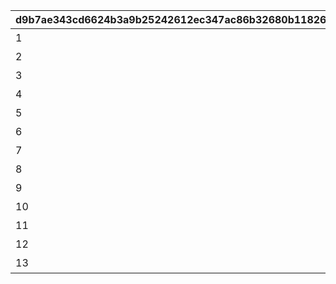 |d9b7ae343cd6624b3a9b25242612ec347ac86b32680b118266a4bb2ab269aa27|90db5cdb02b33411535acb8da5be33fe887125c047d29a6103b5aad3a91e8e07|883afafb94fce55e30cdcb93717077904737838c940daefc2616b8229f789d73|45f68f7e7235426732b35b99bf05da4c72d8c1e53b1562cec2dc7fc5c05575a7|6870eefd2ae8417d01d1e832151ee2208b1bdf1f01ba509f08505fc075a0d77a|915b81b6f8fe7b7844fa58f25597e4219699d2220abb83054f3950e000060ee3|a6f6ee3d62aba04d0fff4956973e02df5eace9c6293ab614bbfe728795d24812|674f12ffa7886fe2a132c56c7bfc2df8e437a1b17d2dc263ff3ba3cde3700c08|0eb9ed432e3d8a198fd266ecf35dbf096e07e5dfaa7311ad2538496d13c3af8a|8af1bfcdf409caf56165877c46968bc48447d8723ff437fdc40f4b172dcf86d9|6d5a8ab4925a53b6378eb390fa9fcd5cd15aa6401efbd314102b1126ea032fc0|00c5ef6c29352e2f0dd99a9e86153c00e2c95d52cfa187eeed982b40f3f7fb6c|8b2e86e836ad38e872c88752e9cbee727f24bf105d02e629435daa0e694493ad|843e82dab43965b8e3a3b69a98df9f1e47d99349e3e8137d4c6e9a93c978f341|b555d0c5db7dbd1534defa7e9f3f1b69809ffca71ee6014def561cd259d2a776|d92b35bf498abe7d4c169c8dd9716d1a1372d12191e51769f3d6e30497d16a4f|ee332be878b46b2e0bec69152d373807e9455498c841cd0b91233d5753a217af|c087fed8559a352d6aea2e58530e0827ae7e626235480eaa097b702fc29b6ccd|
| --- | --- | --- | --- | --- | --- | --- | --- | --- | --- | --- | --- | --- | --- | --- | --- | --- | --- |
|1|10000|获得10000点累积点数|12|94002|100000|0|0|0|0|0|0|0|0|0|0|0|0|
|2|20000|获得20000点累积点数|8|91002|50|0|0|0|0|0|0|0|0|0|0|0|0|
|3|30000|获得30000点累积点数|12|94002|100000|0|0|0|0|0|0|0|0|0|0|0|0|
|4|50000|获得50000点累积点数|8|91002|50|0|0|0|0|0|0|0|0|0|0|0|0|
|5|80000|获得80000点累积点数|12|94002|100000|0|0|0|0|0|0|0|0|0|0|0|0|
|6|100000|获得100000点累积点数|12|94002|100000|0|0|0|0|0|0|0|0|0|0|0|0|
|7|120000|获得120000点累积点数|8|91002|100|0|0|0|0|0|0|0|0|0|0|0|0|
|8|150000|获得150000点累积点数|12|94002|200000|0|0|0|0|0|0|0|0|0|0|0|0|
|9|200000|获得200000点累积点数|12|94002|200000|0|0|0|0|0|0|0|0|0|0|0|0|
|10|250000|获得250000点累积点数|8|91002|100|0|0|0|0|0|0|0|0|0|0|0|0|
|11|300000|获得300000点累积点数|12|94002|200000|0|0|0|0|0|0|0|0|0|0|0|0|
|12|350000|获得350000点累积点数|12|94002|200000|0|0|0|0|0|0|0|0|0|0|0|0|
|13|400000|获得400000点累积点数|8|91002|100|0|0|0|0|0|0|0|0|0|0|0|0|